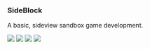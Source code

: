 ### SideBlock

A basic, sideview sandbox game development.

![](https://img.shields.io/github/stars/mBurakKaya/SideBlock.svg)
![](https://img.shields.io/github/forks/mBurakKaya/SideBlock.svg)
![](https://img.shields.io/github/tag/mBurakKaya/SideBlock.svg)
![](https://img.shields.io/github/issues/mBurakKaya/SideBlock.svg)




